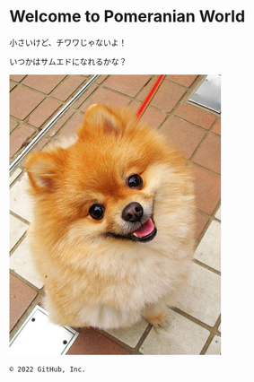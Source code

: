 # Welcome to Pomeranian World



小さいけど、チワワじゃないよ！



いつかはサムエドになれるかな？

 <img src="https://raw.githubusercontent.com/yujitan/githubpages-test/main/0812101640.jpg">

    © 2022 GitHub, Inc.
